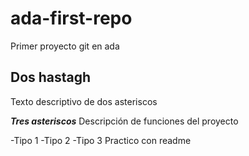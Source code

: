 # ada-first-repo
Primer proyecto git en ada


## Dos  hastagh ##
Texto descriptivo de dos asteriscos

***Tres asteriscos***
Descripción de funciones del proyecto

-Tipo 1
-Tipo 2 
-Tipo 3 
Practico con readme
